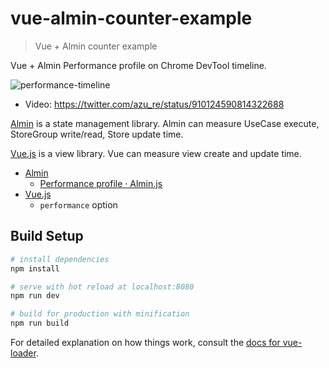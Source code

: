 # vue-almin-counter-example

> Vue + Almin counter example

Vue + Almin Performance profile on Chrome DevTool timeline.

![performance-timeline](./img/performance-timeline.gif)

- Video: https://twitter.com/azu_re/status/910124590814322688


[Almin](https://github.com/almin/almin "almin") is a state management library.
Almin can measure UseCase execute, StoreGroup write/read, Store update time.

[Vue.js](https://vuejs.org/) is a view library.
Vue can measure view create and update time.

- [Almin](https://github.com/almin/almin "almin")
   - [Performance profile · Almin.js](https://almin.js.org/docs/tips/performance-profile.html "Performance profile · Almin.js")
- [Vue.js](https://vuejs.org/v2/api/#performance "Vue.js")
   - `performance` option


## Build Setup

``` bash
# install dependencies
npm install

# serve with hot reload at localhost:8080
npm run dev

# build for production with minification
npm run build
```

For detailed explanation on how things work, consult the [docs for vue-loader](http://vuejs.github.io/vue-loader).
